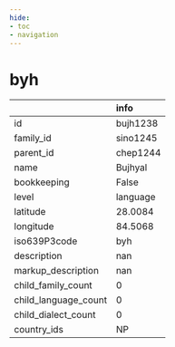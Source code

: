 ```yaml
---
hide:
- toc
- navigation
---
```

# byh
|                      | info     |
|:---------------------|:---------|
| id                   | bujh1238 |
| family_id            | sino1245 |
| parent_id            | chep1244 |
| name                 | Bujhyal  |
| bookkeeping          | False    |
| level                | language |
| latitude             | 28.0084  |
| longitude            | 84.5068  |
| iso639P3code         | byh      |
| description          | nan      |
| markup_description   | nan      |
| child_family_count   | 0        |
| child_language_count | 0        |
| child_dialect_count  | 0        |
| country_ids          | NP       |